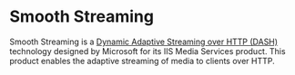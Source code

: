 # Smooth Streaming

Smooth Streaming is a [Dynamic Adaptive Streaming over HTTP (DASH)](https://docs.transparentedge.eu/v/english/getting-started/faq/glosario/dash) technology designed by Microsoft for its IIS Media Services product. This product enables the adaptive streaming of media to clients over HTTP.
